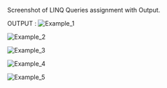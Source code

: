 Screenshot of LINQ Queries assignment with Output.

OUTPUT :
![Example_1](https://github.com/user-attachments/assets/8ecd62a1-b71e-40b0-a3bb-9f306d44b02c)

![Example_2](https://github.com/user-attachments/assets/761fb75c-8e57-486f-9f83-7a8b690f9321)

![Example_3](https://github.com/user-attachments/assets/64f9bcec-e746-4fd9-965e-46b89a44c22d)

![Example_4](https://github.com/user-attachments/assets/689f08ac-833d-47b6-b94c-24312d46bcf3)

![Example_5](https://github.com/user-attachments/assets/b05ecfc9-8bef-476b-9a08-7542b57eed69)
